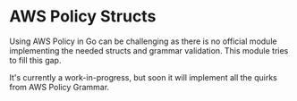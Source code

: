 # AWS Policy Structs

Using AWS Policy in Go can be challenging as there is no official module implementing the needed structs and grammar validation. This module tries to fill this gap.

It's currently a work-in-progress, but soon it will implement all the quirks from AWS Policy Grammar.

